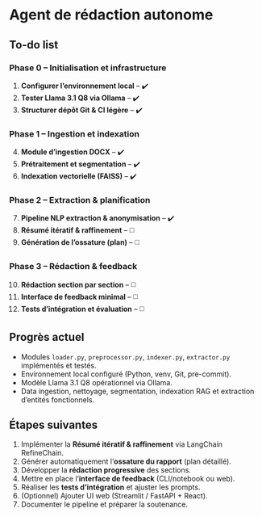 # Agent de rédaction autonome

## To-do list

### Phase 0 – Initialisation et infrastructure
1. **Configurer l’environnement local** – ✔️
2. **Tester Llama 3.1 Q8 via Ollama** – ✔️
3. **Structurer dépôt Git & CI légère** – ✔️

### Phase 1 – Ingestion et indexation
4. **Module d’ingestion DOCX** – ✔️
5. **Prétraitement et segmentation** – ✔️
6. **Indexation vectorielle (FAISS)** – ✔️

### Phase 2 – Extraction & planification
7. **Pipeline NLP extraction & anonymisation** – ✔️
8. **Résumé itératif & raffinement** – ◻️
9. **Génération de l’ossature (plan)** – ◻️

### Phase 3 – Rédaction & feedback
10. **Rédaction section par section** – ◻️
11. **Interface de feedback minimal** – ◻️
12. **Tests d’intégration et évaluation** – ◻️

## Progrès actuel

- Modules `loader.py`, `preprocessor.py`, `indexer.py`, `extractor.py` implémentés et testés.
- Environnement local configuré (Python, venv, Git, pre-commit).
- Modèle Llama 3.1 Q8 opérationnel via Ollama.
- Data ingestion, nettoyage, segmentation, indexation RAG et extraction d’entités fonctionnels.

## Étapes suivantes

1. Implémenter la **Résumé itératif & raffinement** via LangChain RefineChain.
2. Générer automatiquement l’**ossature du rapport** (plan détaillé).
3. Développer la **rédaction progressive** des sections.
4. Mettre en place l’**interface de feedback** (CLI/notebook ou web).
5. Réaliser les **tests d’intégration** et ajuster les prompts.
6. (Optionnel) Ajouter UI web (Streamlit / FastAPI + React).
7. Documenter le pipeline et préparer la soutenance.
